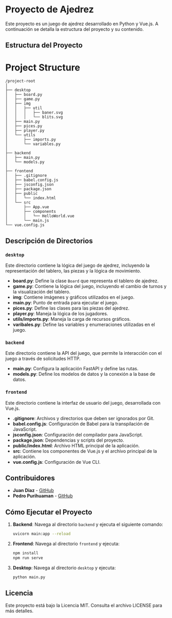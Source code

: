 # Proyecto de Ajedrez

Este proyecto es un juego de ajedrez desarrollado en Python y Vue.js. A continuación se detalla la estructura del proyecto y su contenido.

## Estructura del Proyecto

# Project Structure

```plaintext
/project-root
│
├── desktop
│   ├── board.py
│   ├── game.py
│   ├── img
│   │   ├── util
│   │   │   ├── baner.svg
│   │   │   └── blits.svg
│   ├── main.py
│   ├── pices.py
│   ├── player.py
│   └── utils
│       ├── imports.py
│       └── variables.py
│
├── backend
│   ├── main.py
│   └── models.py
│
├── frontend
│   ├── .gitignore
│   ├── babel.config.js
│   ├── jsconfig.json
│   ├── package.json
│   ├── public
│   │   └── index.html
│   └── src
│       ├── App.vue
│       ├── components
│       │   └── HelloWorld.vue
│       └── main.js
└── vue.config.js
```

## Descripción de Directorios

### `desktop`

Este directorio contiene la lógica del juego de ajedrez, incluyendo la representación del tablero, las piezas y la lógica de movimiento.

- **board.py**: Define la clase `Board` que representa el tablero de ajedrez.
- **game.py**: Contiene la lógica del juego, incluyendo el cambio de turnos y la visualización del tablero.
- **img**: Contiene imágenes y gráficos utilizados en el juego.
- **main.py**: Punto de entrada para ejecutar el juego.
- **pices.py**: Define las clases para las piezas del ajedrez.
- **player.py**: Maneja la lógica de los jugadores.
- **utils/imports.py**: Maneja la carga de recursos gráficos.
- **varibales.py**: Define las variables y enumeraciones utilizadas en el juego.

### `backend`

Este directorio contiene la API del juego, que permite la interacción con el juego a través de solicitudes HTTP.

- **main.py**: Configura la aplicación FastAPI y define las rutas.
- **models.py**: Define los modelos de datos y la conexión a la base de datos.

### `frontend`

Este directorio contiene la interfaz de usuario del juego, desarrollada con Vue.js.

- **.gitignore**: Archivos y directorios que deben ser ignorados por Git.
- **babel.config.js**: Configuración de Babel para la transpilación de JavaScript.
- **jsconfig.json**: Configuración del compilador para JavaScript.
- **package.json**: Dependencias y scripts del proyecto.
- **public/index.html**: Archivo HTML principal de la aplicación.
- **src**: Contiene los componentes de Vue.js y el archivo principal de la aplicación.
- **vue.config.js**: Configuración de Vue CLI.

## Contribuidores

- **Juan Diaz** - [GitHub](https://github.com/juanjh1)
- **Pedro Purihuaman** - [GitHub](https://github.com/puriihuaman)


## Cómo Ejecutar el Proyecto

1. **Backend**: Navega al directorio `backend` y ejecuta el siguiente comando:
   ```bash
   uvicorn main:app --reload
   ```

2. **Frontend**: Navega al directorio `frontend` y ejecuta:
   ```bash
   npm install
   npm run serve
   ```

3. **Desktop**: Navega al directorio `desktop` y ejecuta:
   ```bash
   python main.py
   ```

## Licencia

Este proyecto está bajo la Licencia MIT. Consulta el archivo LICENSE para más detalles.
